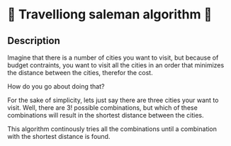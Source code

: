 # :rainbow: Travelliong saleman algorithm :rainbow:

## Description

Imagine that there is a number of cities you want to visit, but because of budget contraints, you want to visit all the cities in an order that minimizes the distance between the cities, therefor the cost. 

How do you go about doing that?

For the sake of simplicity, lets just say there are three cities your want to visit. Well, there are 3! possible combinations, but which of these combinations will result in the shortest distance between the cities.

This algorithm continously tries all the combinations until a combination with the shortest distance is found.
